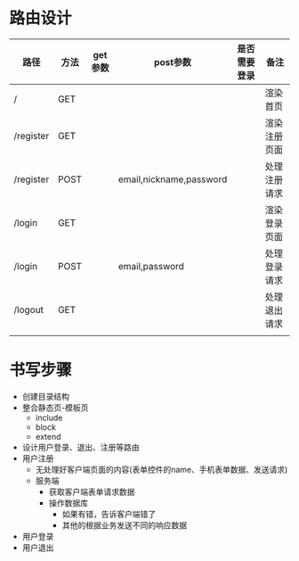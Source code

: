 # 路由设计
| 路径 | 方法 | get参数 | post参数 | 是否需要登录 | 备注 |
|-----|------|------|------|------|-------|
|/          |GET   |   |          |                |渲染首页|
|/register  |GET   |   |          |                |渲染注册页面|
|/register  |POST  |   |email,nickname,password  | |处理注册请求|
|/login     |GET   |   |          |                |渲染登录页面|
|/login     |POST| |email,password|                |处理登录请求|
|/logout    |GET|  |              |                |处理退出请求|
|           |      |    |         |                |           |
# 书写步骤
- 创建目录结构
- 整合静态页-模板页
    + include
    + block
    + extend
- 设计用户登录、退出、注册等路由
- 用户注册
    + 无处理好客户端页面的内容(表单控件的name、手机表单数据、发送请求)
    + 服务端
        * 获取客户端表单请求数据
        * 操作数据库
            - 如果有错，告诉客户端错了
            - 其他的根据业务发送不同的响应数据
- 用户登录
- 用户退出